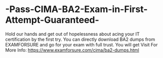 # -Pass-CIMA-BA2-Exam-in-First-Attempt-Guaranteed-
Hold our hands and get out of hopelessness about acing your IT certification by the first try. You can directly download BA2 dumps from EXAMFORSURE and go for your exam with full trust. You will get  Visit For More Info: https://www.examforsure.com/cima/ba2-dumps.html
